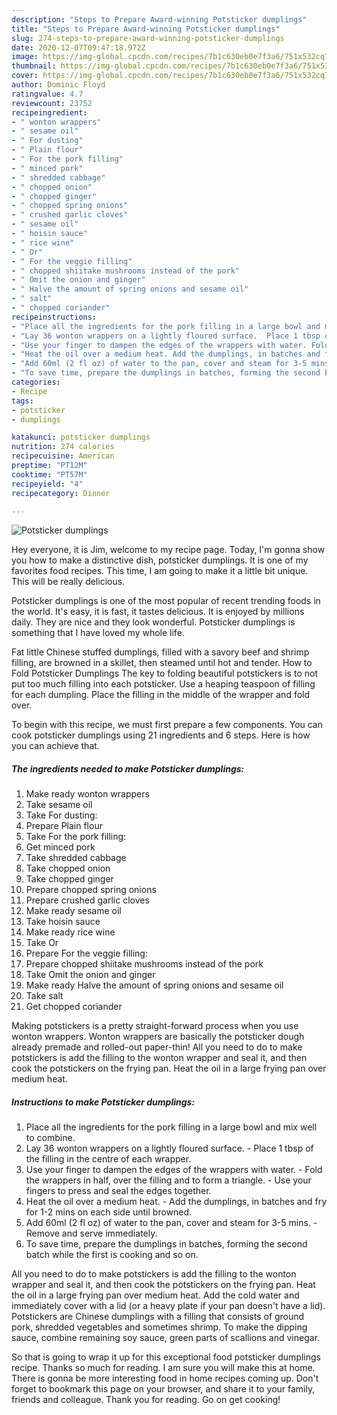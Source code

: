 ```yaml
---
description: "Steps to Prepare Award-winning Potsticker dumplings"
title: "Steps to Prepare Award-winning Potsticker dumplings"
slug: 274-steps-to-prepare-award-winning-potsticker-dumplings
date: 2020-12-07T09:47:18.972Z
image: https://img-global.cpcdn.com/recipes/7b1c630eb0e7f3a6/751x532cq70/potsticker-dumplings-recipe-main-photo.jpg
thumbnail: https://img-global.cpcdn.com/recipes/7b1c630eb0e7f3a6/751x532cq70/potsticker-dumplings-recipe-main-photo.jpg
cover: https://img-global.cpcdn.com/recipes/7b1c630eb0e7f3a6/751x532cq70/potsticker-dumplings-recipe-main-photo.jpg
author: Dominic Floyd
ratingvalue: 4.7
reviewcount: 23752
recipeingredient:
- " wonton wrappers"
- " sesame oil"
- " For dusting"
- " Plain flour"
- " For the pork filling"
- " minced pork"
- " shredded cabbage"
- " chopped onion"
- " chopped ginger"
- " chopped spring onions"
- " crushed garlic cloves"
- " sesame oil"
- " hoisin sauce"
- " rice wine"
- " Or"
- " For the veggie filling"
- " chopped shiitake mushrooms instead of the pork"
- " Omit the onion and ginger"
- " Halve the amount of spring onions and sesame oil"
- " salt"
- " chopped coriander"
recipeinstructions:
- "Place all the ingredients for the pork filling in a large bowl and mix well to combine."
- "Lay 36 wonton wrappers on a lightly floured surface.  Place 1 tbsp of the filling in the centre of each wrapper."
- "Use your finger to dampen the edges of the wrappers with water. Fold the wrappers in half, over the filling and to form a triangle. Use your fingers to press and seal the edges together."
- "Heat the oil over a medium heat. Add the dumplings, in batches and fry for 1-2 mins on each side until browned."
- "Add 60ml (2 fl oz) of water to the pan, cover and steam for 3-5 mins. Remove and serve immediately."
- "To save time, prepare the dumplings in batches, forming the second batch while the first is cooking and so on."
categories:
- Recipe
tags:
- potsticker
- dumplings

katakunci: potsticker dumplings 
nutrition: 274 calories
recipecuisine: American
preptime: "PT12M"
cooktime: "PT57M"
recipeyield: "4"
recipecategory: Dinner

---
```



![Potsticker dumplings](https://img-global.cpcdn.com/recipes/7b1c630eb0e7f3a6/751x532cq70/potsticker-dumplings-recipe-main-photo.jpg)

Hey everyone, it is Jim, welcome to my recipe page. Today, I'm gonna show you how to make a distinctive dish, potsticker dumplings. It is one of my favorites food recipes. This time, I am going to make it a little bit unique. This will be really delicious.

Potsticker dumplings is one of the most popular of recent trending foods in the world. It's easy, it is fast, it tastes delicious. It is enjoyed by millions daily. They are nice and they look wonderful. Potsticker dumplings is something that I have loved my whole life.

Fat little Chinese stuffed dumplings, filled with a savory beef and shrimp filling, are browned in a skillet, then steamed until hot and tender. How to Fold Potsticker Dumplings The key to folding beautiful potstickers is to not put too much filling into each potsticker. Use a heaping teaspoon of filling for each dumpling. Place the filling in the middle of the wrapper and fold over.


To begin with this recipe, we must first prepare a few components. You can cook potsticker dumplings using 21 ingredients and 6 steps. Here is how you can achieve that.

<!--inarticleads1-->

##### The ingredients needed to make Potsticker dumplings:

1. Make ready  wonton wrappers
1. Take  sesame oil
1. Take  For dusting:
1. Prepare  Plain flour
1. Take  For the pork filling:
1. Get  minced pork
1. Take  shredded cabbage
1. Take  chopped onion
1. Take  chopped ginger
1. Prepare  chopped spring onions
1. Prepare  crushed garlic cloves
1. Make ready  sesame oil
1. Take  hoisin sauce
1. Make ready  rice wine
1. Take  Or
1. Prepare  For the veggie filling:
1. Prepare  chopped shiitake mushrooms instead of the pork
1. Take  Omit the onion and ginger
1. Make ready  Halve the amount of spring onions and sesame oil
1. Take  salt
1. Get  chopped coriander


Making potstickers is a pretty straight-forward process when you use wonton wrappers. Wonton wrappers are basically the potsticker dough already premade and rolled-out paper-thin! All you need to do to make potstickers is add the filling to the wonton wrapper and seal it, and then cook the potstickers on the frying pan. Heat the oil in a large frying pan over medium heat. 

<!--inarticleads2-->

##### Instructions to make Potsticker dumplings:

1. Place all the ingredients for the pork filling in a large bowl and mix well to combine.
1. Lay 36 wonton wrappers on a lightly floured surface.  - Place 1 tbsp of the filling in the centre of each wrapper.
1. Use your finger to dampen the edges of the wrappers with water. - Fold the wrappers in half, over the filling and to form a triangle. - Use your fingers to press and seal the edges together.
1. Heat the oil over a medium heat. - Add the dumplings, in batches and fry for 1-2 mins on each side until browned.
1. Add 60ml (2 fl oz) of water to the pan, cover and steam for 3-5 mins. - Remove and serve immediately.
1. To save time, prepare the dumplings in batches, forming the second batch while the first is cooking and so on.


All you need to do to make potstickers is add the filling to the wonton wrapper and seal it, and then cook the potstickers on the frying pan. Heat the oil in a large frying pan over medium heat. Add the cold water and immediately cover with a lid (or a heavy plate if your pan doesn&#39;t have a lid). Potstickers are Chinese dumplings with a filling that consists of ground pork, shredded vegetables and sometimes shrimp. To make the dipping sauce, combine remaining soy sauce, green parts of scallions and vinegar. 

So that is going to wrap it up for this exceptional food potsticker dumplings recipe. Thanks so much for reading. I am sure you will make this at home. There is gonna be more interesting food in home recipes coming up. Don't forget to bookmark this page on your browser, and share it to your family, friends and colleague. Thank you for reading. Go on get cooking!
